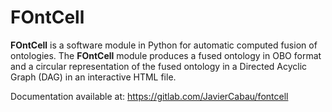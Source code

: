 # FOntCell

**FOntCell** is a software module in Python for automatic computed fusion of ontologies. 
The **FOntCell** module produces a fused ontology in OBO format and a circular representation of the fused ontology in a Directed Acyclic Graph (DAG) in an interactive HTML file.

Documentation available at: https://gitlab.com/JavierCabau/fontcell
